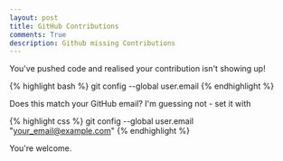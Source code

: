```yaml
---
layout: post
title: GitHub Contributions
comments: True
description: Github missing Contributions
---
```


You've pushed code and realised your contribution isn't showing up!

{% highlight bash %}
git config --global user.email
{% endhighlight %}

Does this match your GitHub email? I'm guessing not - set it with 

{% highlight css %}
git config --global user.email "your_email@example.com"
{% endhighlight %}

You're welcome.


